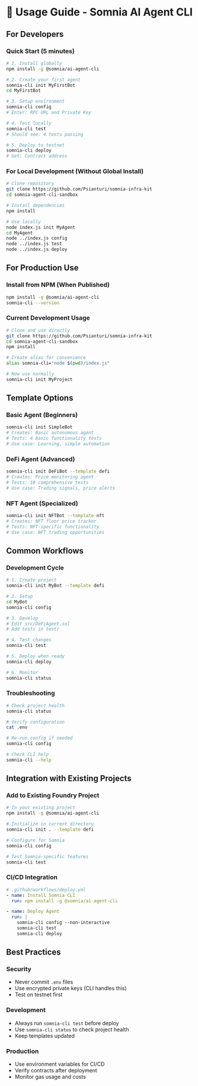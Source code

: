 # 🎯 Usage Guide - Somnia AI Agent CLI

## For Developers

### Quick Start (5 minutes)
```bash
# 1. Install globally
npm install -g @somnia/ai-agent-cli

# 2. Create your first agent
somnia-cli init MyFirstBot
cd MyFirstBot

# 3. Setup environment
somnia-cli config
# Enter: RPC URL and Private Key

# 4. Test locally
somnia-cli test
# Should see: 4 tests passing

# 5. Deploy to testnet
somnia-cli deploy
# Get: Contract address
```

### For Local Development (Without Global Install)
```bash
# Clone repository
git clone https://github.com/Psianturi/somnia-infra-kit
cd somnia-agent-cli-sandbox

# Install dependencies
npm install

# Use locally
node index.js init MyAgent
cd MyAgent
node ../index.js config
node ../index.js test
node ../index.js deploy
```

## For Production Use

### Install from NPM (When Published)
```bash
npm install -g @somnia/ai-agent-cli
somnia-cli --version
```

### Current Development Usage
```bash
# Clone and use directly
git clone https://github.com/Psianturi/somnia-infra-kit
cd somnia-agent-cli-sandbox
npm install

# Create alias for convenience
alias somnia-cli="node $(pwd)/index.js"

# Now use normally
somnia-cli init MyProject
```

## Template Options

### Basic Agent (Beginners)
```bash
somnia-cli init SimpleBot
# Creates: Basic autonomous agent
# Tests: 4 basic functionality tests
# Use case: Learning, simple automation
```

### DeFi Agent (Advanced)
```bash
somnia-cli init DeFiBot --template defi
# Creates: Price monitoring agent
# Tests: 10 comprehensive tests
# Use case: Trading signals, price alerts
```

### NFT Agent (Specialized)
```bash
somnia-cli init NFTBot --template nft
# Creates: NFT floor price tracker
# Tests: NFT-specific functionality
# Use case: NFT trading opportunities
```

## Common Workflows

### Development Cycle
```bash
# 1. Create project
somnia-cli init MyBot --template defi

# 2. Setup
cd MyBot
somnia-cli config

# 3. Develop
# Edit src/DeFiAgent.sol
# Add tests in test/

# 4. Test changes
somnia-cli test

# 5. Deploy when ready
somnia-cli deploy

# 6. Monitor
somnia-cli status
```

### Troubleshooting
```bash
# Check project health
somnia-cli status

# Verify configuration
cat .env

# Re-run config if needed
somnia-cli config

# Check CLI help
somnia-cli --help
```

## Integration with Existing Projects

### Add to Existing Foundry Project
```bash
# In your existing project
npm install -g @somnia/ai-agent-cli

# Initialize in current directory
somnia-cli init . --template defi

# Configure for Somnia
somnia-cli config

# Test Somnia-specific features
somnia-cli test
```

### CI/CD Integration
```yaml
# .github/workflows/deploy.yml
- name: Install Somnia CLI
  run: npm install -g @somnia/ai-agent-cli

- name: Deploy Agent
  run: |
    somnia-cli config --non-interactive
    somnia-cli test
    somnia-cli deploy
```

## Best Practices

### Security
- Never commit `.env` files
- Use encrypted private keys (CLI handles this)
- Test on testnet first

### Development
- Always run `somnia-cli test` before deploy
- Use `somnia-cli status` to check project health
- Keep templates updated

### Production
- Use environment variables for CI/CD
- Verify contracts after deployment
- Monitor gas usage and costs